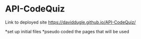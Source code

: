 # API-CodeQuiz






Link to deployed site
https://daviddugle.github.io/API-CodeQuiz/


*set up initial files
*pseudo coded the pages that will be used